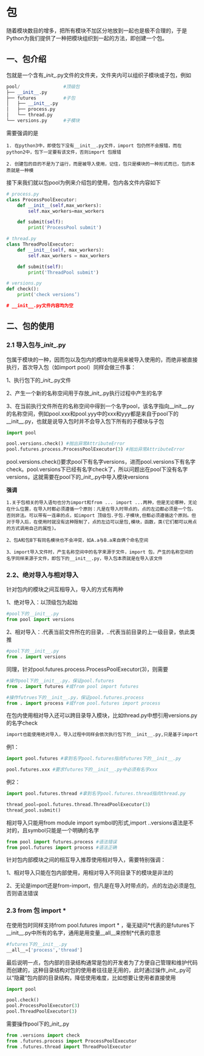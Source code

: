 # 包

随着模块数目的增多，把所有模块不加区分地放到一起也是极不合理的，于是Python为我们提供了一种把模块组织到一起的方法，即创建一个包。

## 一、包介绍

包就是一个含有\__init__.py文件的文件夹，文件夹内可以组织子模块或子包，例如

```python
pool/                #顶级包
├── __init__.py     
├── futures          #子包
│   ├── __init__.py
│   ├── process.py
│   └── thread.py
└── versions.py      #子模块
```

需要强调的是

```text
1. 在python3中，即使包下没有__init__.py文件，import 包仍然不会报错，而在python2中，包下一定要有该文件，否则import 包报错

2. 创建包的目的不是为了运行，而是被导入使用，记住，包只是模块的一种形式而已，包的本质就是一种模
```

接下来我们就以包pool为例来介绍包的使用，包内各文件内容如下

```python
# process.py
class ProcessPoolExecutor:
    def __init__(self,max_workers):
        self.max_workers=max_workers

    def submit(self):
        print('ProcessPool submit')

# thread.py
class ThreadPoolExecutor:
    def __init__(self, max_workers):
        self.max_workers = max_workers

    def submit(self):
        print('ThreadPool submit')

# versions.py
def check():
    print('check versions’)

# __init__.py文件内容均为空
```


## 二、包的使用

### 2.1 导入包与\__init__.py

包属于模块的一种，因而包以及包内的模块均是用来被导入使用的，而绝非被直接执行，首次导入包（如import pool）同样会做三件事：

1、执行包下的\__init__.py文件

2、产生一个新的名称空间用于存放\__init__.py执行过程中产生的名字

3、在当前执行文件所在的名称空间中得到一个名字pool，该名字指向\_\_init\_\_.py的名称空间，例如pool.xxx和pool.yyy中的xxx和yyy都是来自于pool下的\__init\_\_.py，也就是说导入包时并不会导入包下所有的子模块与子包

```python
import pool

pool.versions.check() #抛出异常AttributeError
pool.futures.process.ProcessPoolExecutor(3) #抛出异常AttributeError
```

pool.versions.check()要求pool下有名字versions，进而pool.versions下有名字check。pool.versions下已经有名字check了，所以问题出在pool下没有名字versions，这就需要在pool下的\__init__.py中导入模块versions


**强调**

```text
1.关于包相关的导入语句也分为import和from ... import ...两种，但是无论哪种，无论在什么位置，在导入时都必须遵循一个原则：凡是在导入时带点的，点的左边都必须是一个包，否则非法。可以带有一连串的点，如import 顶级包.子包.子模块,但都必须遵循这个原则。但对于导入后，在使用时就没有这种限制了，点的左边可以是包,模块，函数，类(它们都可以用点的方式调用自己的属性)。

2、包A和包B下有同名模块也不会冲突，如A.a与B.a来自俩个命名空间

3、import导入文件时，产生名称空间中的名字来源于文件，import 包，产生的名称空间的名字同样来源于文件，即包下的__init__.py，导入包本质就是在导入该文件
```

### 2.2、绝对导入与相对导入

针对包内的模块之间互相导入，导入的方式有两种

1、绝对导入：以顶级包为起始

```python
#pool下的__init__.py
from pool import versions
```

2、相对导入：.代表当前文件所在的目录，..代表当前目录的上一级目录，依此类推

```python
#pool下的__init__.py
from . import versions
```

同理，针对pool.futures.process.ProcessPoolExecutor(3)，则需要

```python
#操作pool下的__init__.py，保证pool.futures
from . import futures #或from pool import futures

#操作futrues下的__init__.py，保证pool.futures.process
from . import process #或from pool.futures import process
```

在包内使用相对导入还可以跨目录导入模块，比如thread.py中想引用versions.py的名字check

```python
import也能使用绝对导入，导入过程中同样会依次执行包下的__init__.py,只是基于import导入的结果，使用时必须加上该前缀
```


例1：

```python
import pool.futures #拿到名字pool.futures指向futures下的__init__.py

pool.futures.xxx #要求futures下的__init__.py中必须有名字xxx
```

例2：

```python
import pool.futures.thread #拿到名字pool.futures.thread指向thread.py

thread_pool=pool.futures.thread.ThreadPoolExecutor(3)
thread_pool.submit()
```

相对导入只能用from module import symbol的形式,import ..versions语法是不对的，且symbol只能是一个明确的名字

```python
from pool import futures.process #语法错误
from pool.futures import process #语法正确
```

针对包内部模块之间的相互导入推荐使用相对导入，需要特别强调：

1、相对导入只能在包内部使用，用相对导入不同目录下的模块是非法的

2、无论是import还是from-import，但凡是在导入时带点的，点的左边必须是包,否则语法错误


### 2.3 from 包 import *

在使用包时同样支持from pool.futures import * ，毫无疑问\*代表的是futures下\_\_init\_\_.py中所有的名字，通用是用变量\_\_all\_\_来控制\*代表的意思

```python
#futures下的__init__.py
__all__=['process','thread']
```

最后说明一点，包内部的目录结构通常是包的开发者为了方便自己管理和维护代码而创建的，这种目录结构对包的使用者往往是无用的，此时通过操作\__init__.py可以“隐藏”包内部的目录结构，降低使用难度，比如想要让使用者直接使用

```python
import pool

pool.check()
pool.ProcessPoolExecutor(3)
pool.ThreadPoolExecutor(3)
```

需要操作pool下的\__init__.py

```python
from .versions import check
from .futures.process import ProcessPoolExecutor
from .futures.thread import ThreadPoolExecutor
```

